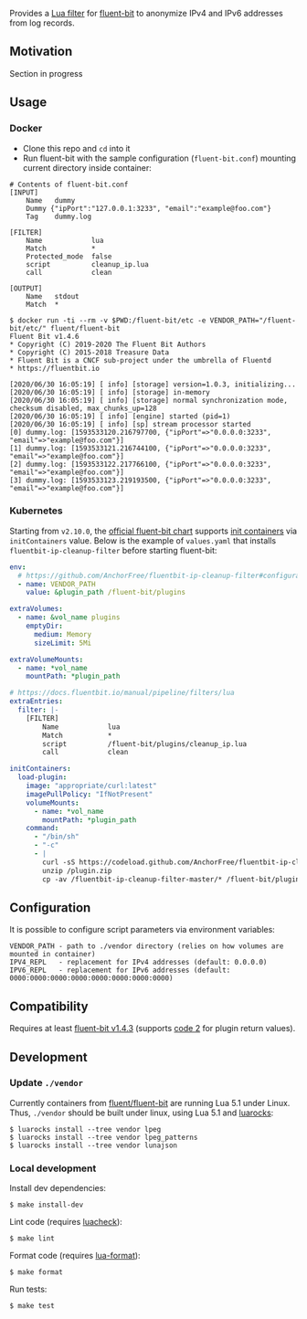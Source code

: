 Provides a [Lua filter](https://docs.fluentbit.io/manual/pipeline/filters/lua)
for [fluent-bit](https://github.com/fluent/fluent-bit) to anonymize IPv4 and
IPv6 addresses from log records.

## Motivation

Section in progress


## Usage

### Docker

- Clone this repo and `cd` into it
- Run fluent-bit with the sample configuration (`fluent-bit.conf`) mounting current directory inside container:

```
# Contents of fluent-bit.conf
[INPUT]
    Name   dummy
    Dummy {"ipPort":"127.0.0.1:3233", "email":"example@foo.com"}
    Tag    dummy.log

[FILTER]
    Name            lua
    Match           *
    Protected_mode  false
    script          cleanup_ip.lua
    call            clean

[OUTPUT]
    Name   stdout
    Match  *
```

```
$ docker run -ti --rm -v $PWD:/fluent-bit/etc -e VENDOR_PATH="/fluent-bit/etc/" fluent/fluent-bit
Fluent Bit v1.4.6
* Copyright (C) 2019-2020 The Fluent Bit Authors
* Copyright (C) 2015-2018 Treasure Data
* Fluent Bit is a CNCF sub-project under the umbrella of Fluentd
* https://fluentbit.io

[2020/06/30 16:05:19] [ info] [storage] version=1.0.3, initializing...
[2020/06/30 16:05:19] [ info] [storage] in-memory
[2020/06/30 16:05:19] [ info] [storage] normal synchronization mode, checksum disabled, max_chunks_up=128
[2020/06/30 16:05:19] [ info] [engine] started (pid=1)
[2020/06/30 16:05:19] [ info] [sp] stream processor started
[0] dummy.log: [1593533120.216797700, {"ipPort"=>"0.0.0.0:3233", "email"=>"example@foo.com"}]
[1] dummy.log: [1593533121.216744100, {"ipPort"=>"0.0.0.0:3233", "email"=>"example@foo.com"}]
[2] dummy.log: [1593533122.217766100, {"ipPort"=>"0.0.0.0:3233", "email"=>"example@foo.com"}]
[3] dummy.log: [1593533123.219193500, {"ipPort"=>"0.0.0.0:3233", "email"=>"example@foo.com"}]
```

### Kubernetes

Starting from `v2.10.0`, the [official fluent-bit chart](https://github.com/helm/charts/tree/master/stable/fluent-bit)
supports [init containers](https://kubernetes.io/docs/concepts/workloads/pods/init-containers/)
via `initContainers` value. Below is the example of `values.yaml` that installs
`fluentbit-ip-cleanup-filter` before starting fluent-bit:

```yaml
env:
  # https://github.com/AnchorFree/fluentbit-ip-cleanup-filter#configuration
  - name: VENDOR_PATH
    value: &plugin_path /fluent-bit/plugins

extraVolumes:
  - name: &vol_name plugins
    emptyDir:
      medium: Memory
      sizeLimit: 5Mi

extraVolumeMounts:
  - name: *vol_name
    mountPath: *plugin_path

# https://docs.fluentbit.io/manual/pipeline/filters/lua
extraEntries:
  filter: |-
    [FILTER]
        Name            lua
        Match           *
        script          /fluent-bit/plugins/cleanup_ip.lua
        call            clean

initContainers:
  load-plugin:
    image: "appropriate/curl:latest"
    imagePullPolicy: "IfNotPresent"
    volumeMounts:
      - name: *vol_name
        mountPath: *plugin_path
    command:
      - "/bin/sh"
      - "-c"
      - |
        curl -sS https://codeload.github.com/AnchorFree/fluentbit-ip-cleanup-filter/zip/master -o /plugin.zip
        unzip /plugin.zip
        cp -av /fluentbit-ip-cleanup-filter-master/* /fluent-bit/plugins/
```


## Configuration

It is possible to configure script parameters via environment variables:

```
VENDOR_PATH - path to ./vendor directory (relies on how volumes are mounted in container)
IPV4_REPL   - replacement for IPv4 addresses (default: 0.0.0.0)
IPV6_REPL   - replacement for IPv6 addresses (default: 0000:0000:0000:0000:0000:0000:0000:0000)
```


## Compatibility

Requires at least [fluent-bit v1.4.3](https://fluentbit.io/announcements/v1.4.3/)
(supports [code 2](https://docs.fluentbit.io/manual/pipeline/filters/lua#return-values)
for plugin return values).


## Development

### Update `./vendor`

Currently containers from [fluent/fluent-bit](https://hub.docker.com/r/fluent/fluent-bit)
are running Lua 5.1 under Linux. Thus, `./vendor` should be built under linux,
using Lua 5.1 and [luarocks](https://github.com/luarocks/luarocks):

```
$ luarocks install --tree vendor lpeg
$ luarocks install --tree vendor lpeg_patterns
$ luarocks install --tree vendor lunajson
```

### Local development

Install dev dependencies:

```
$ make install-dev
```

Lint code (requires [luacheck](https://github.com/mpeterv/luacheck)):

```
$ make lint
```

Format code (requires [lua-format](https://github.com/Koihik/LuaFormatter)):

```
$ make format
```

Run tests:

```
$ make test
```
